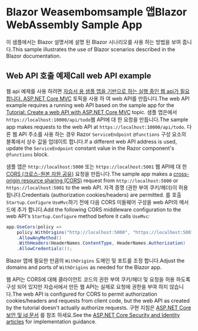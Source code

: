# <a name="blazor-webassembly-sample-app"></a><span data-ttu-id="67f3f-101">Blazor Weasembomsample 앱</span><span class="sxs-lookup"><span data-stu-id="67f3f-101">Blazor WebAssembly Sample App</span></span>

<span data-ttu-id="67f3f-102">이 샘플에서는 Blazor 설명서에 설명 된 Blazor 시나리오를 사용 하는 방법을 보여 줍니다.</span><span class="sxs-lookup"><span data-stu-id="67f3f-102">This sample illustrates the use of Blazor scenarios described in the Blazor documentation.</span></span>

## <a name="call-web-api-example"></a><span data-ttu-id="67f3f-103">Web API 호출 예제</span><span class="sxs-lookup"><span data-stu-id="67f3f-103">Call web API example</span></span>

<span data-ttu-id="67f3f-104">웹 api 예제를 사용 하려면 <a href="https://docs.microsoft.com/aspnet/core/tutorials/first-web-api">자습서 용 샘플 앱을 기반으로 하는 실행 중인 웹 api가 필요 합니다. ASP.NET Core MVC</a> 토픽을 사용 하 여 web API를 만듭니다.</span><span class="sxs-lookup"><span data-stu-id="67f3f-104">The web API example requires a running web API based on the sample app for the <a href="https://docs.microsoft.com/aspnet/core/tutorials/first-web-api">Tutorial: Create a web API with ASP.NET Core MVC</a> topic.</span></span> <span data-ttu-id="67f3f-105">샘플 앱은에서 `https://localhost:10000/api/todo`웹 API에 대 한 요청을 만듭니다.</span><span class="sxs-lookup"><span data-stu-id="67f3f-105">The sample app makes requests to the web API at `https://localhost:10000/api/todo`.</span></span> <span data-ttu-id="67f3f-106">다른 웹 API 주소를 사용 하는 경우 Razor `ServiceEndpoint` `@functions` 구성 요소의 블록에서 상수 값을 업데이트 합니다.</span><span class="sxs-lookup"><span data-stu-id="67f3f-106">If a different web API address is used, update the `ServiceEndpoint` constant value in the Razor component's `@functions` block.</span></span></p>

<span data-ttu-id="67f3f-107">샘플 앱은 `http://localhost:5000` 또는 `https://localhost:5001` 웹 API에 대 한 <a href="https://docs.microsoft.com/aspnet/core/security/cors">CORS (크로스-원본 자원 공유)</a> 요청을 만듭니다.</span><span class="sxs-lookup"><span data-stu-id="67f3f-107">The sample app makes a <a href="https://docs.microsoft.com/aspnet/core/security/cors">cross-origin resource sharing (CORS)</a> request from `http://localhost:5000` or `https://localhost:5001` to the web API.</span></span> <span data-ttu-id="67f3f-108">자격 증명 (권한 부여 쿠키/헤더)이 허용 됩니다.</span><span class="sxs-lookup"><span data-stu-id="67f3f-108">Credentials (authorization cookies/headers) are permitted.</span></span> <span data-ttu-id="67f3f-109">를 호출 `Startup.Configure` `UseMvc`하기 전에 다음 CORS 미들웨어 구성을 web API의 메서드에 추가 합니다.</span><span class="sxs-lookup"><span data-stu-id="67f3f-109">Add the following CORS middleware configuration to the web API's `Startup.Configure` method before it calls `UseMvc`:</span></span></p>

```csharp
app.UseCors(policy => 
    policy.WithOrigins("http://localhost:5000", "https://localhost:5001")
    .AllowAnyMethod()
    .WithHeaders(HeaderNames.ContentType, HeaderNames.Authorization)
    .AllowCredentials());
```

<span data-ttu-id="67f3f-110">Blazor 앱에 필요한 만큼의 `WithOrigins` 도메인 및 포트를 조정 합니다.</span><span class="sxs-lookup"><span data-stu-id="67f3f-110">Adjust the domains and ports of `WithOrigins` as needed for the Blazor app.</span></span>

<span data-ttu-id="67f3f-111">웹 API는 CORS에 대해 클라이언트 코드의 권한 부여 쿠키/헤더 및 요청을 허용 하도록 구성 되어 있지만 자습서에서 만든 웹 API는 실제로 요청에 권한을 부여 하지 않습니다.</span><span class="sxs-lookup"><span data-stu-id="67f3f-111">The web API is configured for CORS to permit authorization cookies/headers and requests from client code, but the web API as created by the tutorial doesn't actually authorize requests.</span></span> <span data-ttu-id="67f3f-112">구현 지침은 <a href="https://docs.microsoft.com/aspnet/core/security/">ASP.NET Core 보안 및 id 문서</a> 를 참조 하세요.</span><span class="sxs-lookup"><span data-stu-id="67f3f-112">See the <a href="https://docs.microsoft.com/aspnet/core/security/">ASP.NET Core Security and Identity articles</a> for implementation guidance.</span></span>
